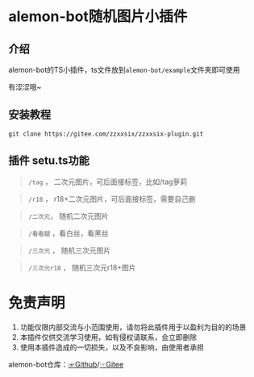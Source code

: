 
# alemon-bot随机图片小插件

## 介绍
alemon-bot的TS小插件，ts文件放到`alemon-bot/example`文件夹即可使用  

有涩涩哦~


## 安装教程


```
git clone https://gitee.com/zzxxsix/zzxxsix-plugin.git 

```

## 插件  setu.ts功能

> `/tag` ， 二次元图片，可后面接标签，比如/tag萝莉  

> `/r18` ， r18+二次元图片，可后面接标签，需要自己删  

> `/二次元`， 随机二次元图片  

> `/看看腿` ，看白丝，看黑丝  

> `/三次元` ， 随机三次元图片  

> `/三次元r18` ， 随机三次元r18+图片  



# 免责声明

1. 功能仅限内部交流与小范围使用，请勿将此插件用于以盈利为目的的场景
2. 本插件仅供交流学习使用，如有侵权请联系，会立即删除
3. 使用本插件造成的一切损失，以及不良影响，由使用者承担

alemon-bot仓库：[☞Github](https://github.com/ningmengchongshui/alemon-bot)/[☞Gitee](https://gitee.com/ningmengchongshui/alemon-bot)





